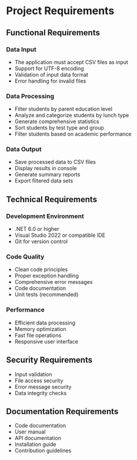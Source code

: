 # Project Requirements

## Functional Requirements

### Data Input

- The application must accept CSV files as input
- Support for UTF-8 encoding
- Validation of input data format
- Error handling for invalid files

### Data Processing

- Filter students by parent education level
- Analyze and categorize students by lunch type
- Generate comprehensive statistics
- Sort students by test type and group
- Filter students based on academic performance

### Data Output

- Save processed data to CSV files
- Display results in console
- Generate summary reports
- Export filtered data sets

## Technical Requirements

### Development Environment

- .NET 6.0 or higher
- Visual Studio 2022 or compatible IDE
- Git for version control

### Code Quality

- Clean code principles
- Proper exception handling
- Comprehensive error messages
- Code documentation
- Unit tests (recommended)

### Performance

- Efficient data processing
- Memory optimization
- Fast file operations
- Responsive user interface

## Security Requirements

- Input validation
- File access security
- Error message security
- Data integrity checks

## Documentation Requirements

- Code documentation
- User manual
- API documentation
- Installation guide
- Contribution guidelines
